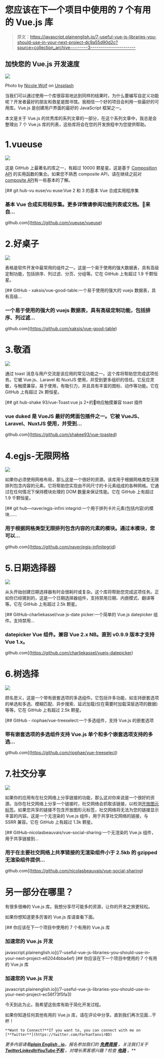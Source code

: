 # 您应该在下一个项目中使用的 7 个有用的 Vue.js 库

> 原文：<https://javascript.plainenglish.io/7-useful-vue-js-libraries-you-should-use-in-your-next-project-dc9a55d90d2c?source=collection_archive---------3----------------------->

## 加快您的 Vue.js 开发速度

![](img/a3bc7377e8a159e9db8b9cf883dda707.png)

Photo by [Nicole Wolf](https://unsplash.com/@joeel56?utm_source=unsplash&utm_medium=referral&utm_content=creditCopyText) on [Unsplash](https://unsplash.com/s/photos/programming-code?utm_source=unsplash&utm_medium=referral&utm_content=creditCopyText)

当我们可以通过使用一个库很容易地达到同样的结果时，为什么要编写自定义功能呢？开发者最好的朋友和救星是图书馆。我相信一个好的项目会利用一些最好的可用库。Vue.js 是创建用户界面的最好的 JavaScript 框架之一。

本文是关于 Vue.js 的优秀库的系列文章的一部分，在这个系列文章中，我总是会整理出 7 个 Vue.js 库的列表，这些库将会在您的开发旅程中为您提供帮助。

# 1.vueuse

![](img/7edaefd50712acdb208f8a21e24b07c4.png)

这是 GitHub 上最著名的库之一，有超过 10000 颗星星。这是基于 [Composition API](https://v3.vuejs.org/guide/composition-api-introduction.html) 的实用函数的集合。如果您不熟悉 composite API，请在继续之前对[composite API](https://v3.vuejs.org/guide/composition-api-introduction.html)有一些基本的了解。

[](https://github.com/vueuse/vueuse) [## git hub-vu euse/vu euse:Vue 2 和 3 的基本 Vue 合成实用程序集

### 基本 Vue 合成实用程序集。更多详情请参阅功能列表或文档。🎩来自…

github.com](https://github.com/vueuse/vueuse) 

# 2.好桌子

![](img/21d566b12aacb09fa39d103f4512e9e8.png)

表格是软件开发中最常用的组件之一。这是一个易于使用的强大数据表，具有高级定制功能，包括排序、列过滤、分页、分组等。它在 GitHub 上有超过 1.9 千颗恒星。

[](https://github.com/xaksis/vue-good-table) [## GitHub - xaksis/vue-good-table:一个易于使用的强大的 vuejs 数据表，具有高级…

### 一个易于使用的强大的 vuejs 数据表，具有高级定制功能，包括排序、列过滤…

github.com](https://github.com/xaksis/vue-good-table) 

# 3.敬酒

![](img/4844a8d5d31768d4fbe6408c4325a7ec.png)

通过 toast 消息与用户交流是该应用的常见功能之一。这个库将帮助您完成这项任务。它被 Vue.js、Laravel 和 NuxtJS 使用，并受到更多组织的信任。它反应灵敏，与触摸兼容，易于使用，有吸引力，并且具有丰富的图标、动作等功能。它在 GitHub 上有超过 2k 颗恒星。

[](https://github.com/shakee93/vue-toasted) [## git hub-shake 93/vue-Toast:vue js 2+的🖖响应触摸兼容 toast 插件

### vue duked 是 VueJS 最好的烤面包插件之一。它被 VueJS、Laravel、NuxtJS 使用，并受到…

github.com](https://github.com/shakee93/vue-toasted) 

# 4.egjs-无限网格

![](img/1909808c7a571070265aa918ec6b75e4.png)

如果你必须使用网格布局，那么这是一个很好的资源。该库用于根据网格类型无限排列包含内容的元素。它将帮助您实现由不同尺寸的卡元素组成的各种网格。它通过在任何情况下保持模块处理的 DOM 数量来保证性能。它在 GitHub 上有超过 1.9 千颗恒星。

[](https://github.com/naver/egjs-infinitegrid) [## git hub—naver/egjs-infini integrid:一个用于排列卡片元素(包括内容)的模块……

### 用于根据网格类型无限排列包含内容的元素的模块。通过本模块，您可以…

github.com](https://github.com/naver/egjs-infinitegrid) 

# 5.日期选择器

![](img/921fc68317c3b2a073a8a8bb0ef9d160.png)

从头开始创建日期选择器有时会很耗时或复杂。这个库将帮助您完成这项任务。正如你已经猜到的，这是一个日期选择器组件，支持禁用日期、内嵌模式、翻译等等。它在 GitHub 上有超过 2.5k 颗星。

[](https://github.com/charliekassel/vuejs-datepicker) [## GitHub-charliekassel/vue js-date picker:一个简单的 Vue.js datepicker 组件。支持禁用…

### datepicker Vue 组件。兼容 Vue 2.x NB。直到 v0.9.9 版本才支持 Vue 1.x。

github.com](https://github.com/charliekassel/vuejs-datepicker) 

# 6.树选择

![](img/1399b0069cfccff52c26c5794a3ddf16.png)

顾名思义，这是一个带有嵌套选项的多选组件。它包括许多功能，如支持嵌套选项的单选和多选、模糊匹配、异步搜索、延迟加载(仅在需要时加载深层选项的数据)等等。它在 GitHub 上有超过 2.5k 颗星。

[](https://github.com/riophae/vue-treeselect) [## GitHub - riophae/vue-treeselect:一个多选组件，支持 Vue.js 的嵌套选项

### 带有嵌套选项的多选组件支持 Vue.js 单个和多个嵌套选项支持的多选…

github.com](https://github.com/riophae/vue-treeselect) 

# 7.社交分享

![](img/aa50a16dce669fccda57938b43eee387.png)

如果你的应用有在社交网络上分享链接的功能，那么这对你来说是一个很好的资源。当你在社交网络上分享一个链接时，社交网络会抓取该链接，以检测[开放图元标签](https://ogp.me/)。如果您共享的链接不包含开放图形元标签，社交网络将无法为您的链接显示丰富的内容。这是一个无渲染的 Vue.js 组件，用于共享社交网络的链接，与 SSRR 兼容。它在 GitHub 上有超过 1.3k 颗星。

[](https://github.com/nicolasbeauvais/vue-social-sharing) [## GitHub-nicolasbeauvais/vue-social-sharing:一个无渲染的 Vue.js 组件，用于共享链接到…

### 用于在主要社交网络上共享链接的无渲染组件小于 2.5kb 的 gzipped 无渲染组件提供…

github.com](https://github.com/nicolasbeauvais/vue-social-sharing) 

# 另一部分在哪里？

有很多很棒的 Vue.js 库。我想分享尽可能多的资源，让你的开发之旅更轻松。

如果你想知道更多厉害的 Vue.js 库请查看下面。

[](/7-useful-vue-js-libraries-you-should-use-in-your-next-project-e62044bba4ef) [## 你应该在下一个项目中使用的 7 个有用的 Vue.js 库

### 加速您的 Vue.js 开发

javascript.plainenglish.io](/7-useful-vue-js-libraries-you-should-use-in-your-next-project-e62044bba4ef) [](/7-useful-vue-js-libraries-you-should-use-in-your-next-project-ec56f73f5fa3) [## 你应该在下一个项目中使用的 7 个有用的 Vue.js 库

### 加速您的 Vue.js 开发

javascript.plainenglish.io](/7-useful-vue-js-libraries-you-should-use-in-your-next-project-ec56f73f5fa3) 

今天到此为止。我希望这些库有助于简化开发过程。

如果你知道任何其他有用的 Vue.js 库，请在评论中分享。直到我们再次见面…干杯！

```
**Want to Connect?**If you want to, you can connect with me on [**Twitter**](https://twitter.com/FarhanTanvirBD)
```

*更多内容请看*[***plain English . io***](https://plainenglish.io/)*。报名参加我们的* [***免费周报***](http://newsletter.plainenglish.io/) *。关注我们关于*[***Twitter***](https://twitter.com/inPlainEngHQ)[***LinkedIn***](https://www.linkedin.com/company/inplainenglish/)*[***YouTube***](https://www.youtube.com/channel/UCtipWUghju290NWcn8jhyAw)*[***不和***](https://discord.gg/GtDtUAvyhW) *。对增长黑客感兴趣？检查* [***电路***](https://circuit.ooo/) *。***